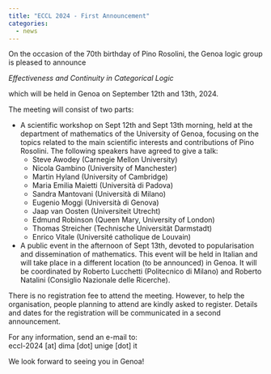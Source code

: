 ```yaml
---
title: "ECCL 2024 - First Announcement"
categories:
  - news 
--- 
```


On the occasion of the 70th birthday of Pino Rosolini, the Genoa logic group is pleased to announce

*Effectiveness and Continuity in Categorical Logic* 

which will be held in Genoa on September 12th and 13th, 2024.

The meeting will consist of two parts:

- A scientific workshop on Sept 12th and Sept 13th morning, held at the department of mathematics of the University of Genoa, focusing on the topics related to the main scientific interests and contributions of Pino Rosolini. The following speakers have agreed to give a talk:
  * Steve Awodey (Carnegie Mellon University)
  * Nicola Gambino (University of Manchester)
  * Martin Hyland (University of Cambridge)
  * Maria Emilia Maietti (Università di Padova)
  * Sandra Mantovani (Università di Milano)
  * Eugenio Moggi (Università di Genova)
  * Jaap van Oosten (Universiteit Utrecht)
  * Edmund Robinson (Queen Mary, University of London)
  * Thomas Streicher (Technische Universität Darmstadt)
  * Enrico Vitale (Université catholique de Louvain)
- A public event in the afternoon of Sept 13th, devoted to popularisation and dissemination of mathematics. This event will be held in Italian and will take place in a different location (to be announced) in Genoa. It will be coordinated by Roberto Lucchetti (Politecnico di Milano) and Roberto Natalini (Consiglio Nazionale delle Ricerche).

There is no registration fee to attend the meeting. However, to help the organisation, people planning to attend are kindly asked to register. Details and dates for the registration will be communicated in a second announcement.

For any information, send an e-mail to:  
eccl-2024 [at] dima [dot] unige [dot] it

We look forward to seeing you in Genoa!


